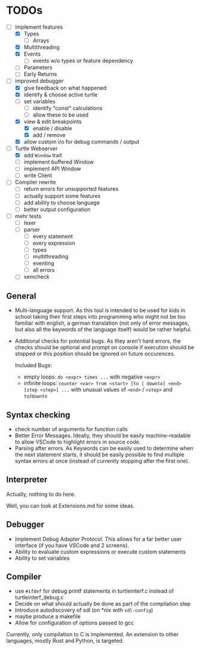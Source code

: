 # TODOs

- [ ] Implement features
  - [x] Types
    - [ ] Arrays
  - [x] Multithreading
  - [x] Events
    - [ ] events w/o types or feature dependency
  - [ ] Parameters
  - [ ] Early Returns
- [ ] improved debugger
  - [x] give feedback on what happened
  - [x] identify & choose active turtle
  - [ ] set variables
    - [ ] identify "const" calculations
    - [ ] allow these to be used
  - [x] view & edit breakpoints
    - [x] enable / disable
    - [x] add / remove
  - [x] allow custom i/o for debug commands / output 
- [ ] Turtle Webserver
  - [x] add `Window` trait
  - [ ] implement buffered Window
  - [ ] implement API Window
  - [ ] write Client
- [ ] Compiler rewrite
  - [ ] return errors for unsupported features
  - [ ] actually support some features
  - [ ] add ability to choose language
  - [ ] better output configuration
- [ ] mehr tests
  - [ ] lexer
  - [ ] parser
    - [ ] every statement
    - [ ] every expression
    - [ ] types
    - [ ] multithreading
    - [ ] eventing
    - [ ] all errors
  - [ ] semcheck

## General

* Multi-language support. As this tool is intended to be used for
  kids in school taking their first steps into programming who might
  not be too familiar with english, a german translation
  (not only of error messages, but also all the keywords of
  the language itself) would be rather helpful.
* Additional checks for potential bugs. As they aren't hard errors,
  the checks should be optional and prompt on console if execution should
  be stopped or this position should be ignored on future occurences.

  Included Bugs:
  - empty loops: `do <expr> times ...` with negative `<expr>`
  - infinite loops:
    `counter <var> from <start> [to | downto] <end> [step <step>] ...`
    with unusual values of `<end>` / `<step>` and `to`/`downto`

## Syntax checking

* check number of arguments for function calls
* Better Error Messages. Ideally, they should be easily
  machine-readable to allow VSCode to highlight errors in source code.
* Parsing after errors. As Keywords can be easily used to determine
  when the next statement starts, it should be easily possible to
  find multiple syntax errors at once (instead of currently stopping
  after the first one).

## Interpreter

Actually, nothing to do here.

Well, you can look at Extensions.md for some ideas.

## Debugger

* Implement Debug Adapter Protocol. This allows for a far better
  user interface (if you have VSCode and 2 screens).
* Ability to evaluate custom expressions or execute custom statements
* Ability to set variables

## Compiler

* use `#ifdef` for debug printf statements in turtleinterf.c
  instead of turtleinterf_debug.c
* Decide on what should actually be done as part of the compilation step
* Introduce autodiscovery of sdl (on *nix with `sdl-config`)
* maybe produce a makefile
* Allow for configuration of options passed to gcc

Currently, only compilation to C is implemented. An extension to other
languages, mostly Rust and Python, is targeted.